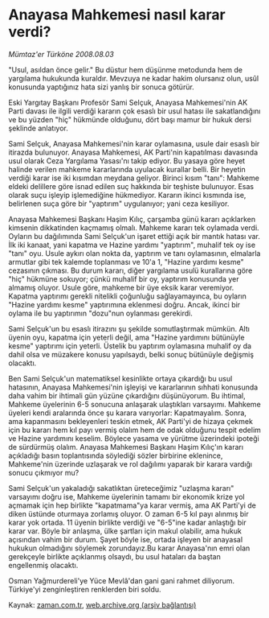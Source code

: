 # Anayasa Mahkemesi nasıl karar verdi?

*Mümtaz'er Türköne 2008.08.03*

<tr><td class="metin" colspan="2" style="padding-top: 20px; padding-left: 5px; ">"Usul, asıldan önce gelir." Bu düstur hem düşünme metodunda hem de yargılama hukukunda kuraldır. Mevzuya ne kadar hakim olursanız olun, usûl konusunda yaptığınız hata sizi yanlış bir sonuca götürür.</td></tr><tr><td class="metin" colspan="2" style="padding-top: 20px; padding-left: 5px; "><p>Eski Yargıtay Başkanı Profesör Sami Selçuk, Anayasa Mahkemesi'nin AK Parti davası ile ilgili verdiği kararın çok esaslı bir usul hatası ile sakatlandığını ve bu yüzden "hiç" hükmünde olduğunu, dört başı mamur bir hukuk dersi şeklinde anlatıyor. 
<p>Sami Selçuk, Anayasa Mahkemesi'nin karar oylamasına, usule dair esaslı bir itirazda bulunuyor. Anayasa Mahkemesi, AK Parti'nin kapatılması davasında usul olarak Ceza Yargılama Yasası'nı takip ediyor. Bu yasaya göre heyet halinde verilen mahkeme kararlarında uyulacak kurallar belli. Bir heyetin verdiği karar ise iki kısımdan meydana geliyor. Birinci kısım "tanı": Mahkeme eldeki delillere göre isnad edilen suç hakkında bir teşhiste bulunuyor. Esas olarak suçu işleyip işlemediğine hükmediyor. Kararın ikinci kısmında ise, belirlenen suça göre bir "yaptırım" uygulanıyor; yani ceza kesiliyor. 
<p>Anayasa Mahkemesi Başkanı Haşim Kılıç, çarşamba günü kararı açıklarken kimsenin dikkatinden kaçmamış olmalı. Mahkeme kararı tek oylamada verdi. Oyların bu dağılımında Sami Selçuk'un işaret ettiği açık bir mantık hatası var. İlk iki kanaat, yani kapatma ve Hazine yardımı "yaptırım", muhalif tek oy ise "tanı" oyu. Usule aykırı olan nokta da, yaptırım ve tanı oylamasının, elmalarla armutlar gibi tek kalemde toplanması ve 10'a 1, "Hazine yardımı kesme" cezasının çıkması. Bu durum kararı, diğer yargılama usulü kurallarına göre "hiç" hükmüne sokuyor; çünkü muhalif bir oy, yaptırım konusunda yer almamış oluyor. Usule göre, mahkeme bir üye eksik karar veremiyor. Kapatma yaptırımı gerekli nitelikli çoğunluğu sağlayamayınca, bu oyların "Hazine yardımı kesme" yaptırımına eklenmesi doğru. Ancak, ikinci bir oylama ile bu yaptırımın "dozu"nun oylanması gerekirdi.
<p>Sami Selçuk'un bu esaslı itirazını şu şekilde somutlaştırmak mümkün. Altı üyenin oyu, kapatma için yeterli değil, ama "Hazine yardımını bütünüyle kesme" yaptırımı için yeterli. Üstelik bu yaptırım oylamasına muhalif oy da dahil olsa ve müzakere konusu yapılsaydı, belki sonuç bütünüyle değişmiş olacaktı. 
<p>Ben Sami Selçuk'un matematiksel kesinlikte ortaya çıkardığı bu usul hatasının, Anayasa Mahkemesi'nin işleyişi ve kararlarının sıhhati konusunda daha vahim bir ihtimali gün yüzüne çıkardığını düşünüyorum. Bu ihtimal, Mahkeme üyelerinin 6-5 sonucuna anlaşarak ulaştıkları varsayımı. Mahkeme üyeleri kendi aralarında önce şu karara varıyorlar: Kapatmayalım. Sonra, ama kapanmasını bekleyenleri teskin etmek, AK Parti'yi de hizaya çekmek için bu kararı hem kıl payı vermiş olalım hem de odak olduğunu tespit edelim ve Hazine yardımını keselim. Böylece yasama ve yürütme üzerindeki ipoteği de sürdürmüş olalım. Anayasa Mahkemesi Başkanı Haşim Kılıç'ın kararı açıkladığı basın toplantısında söylediği sözler birbirine eklenince, Mahkeme'nin üzerinde uzlaşarak ve rol dağılımı yaparak bir karara vardığı sonucu çıkmıyor mu? 
<p>Sami Selçuk'un yakaladığı sakatlıktan üreteceğimiz "uzlaşma kararı" varsayımı doğru ise, Mahkeme üyelerinin tamamı bir ekonomik krize yol açmamak için hep birlikte "kapatmama"ya karar vermiş, ama AK Parti'yi de diken üstünde oturmaya zorlamış oluyor. O zaman 6-5 kıl payı alınmış bir karar yok ortada. 11 üyenin birlikte verdiği ve "6-5"ine kadar anlaştığı bir karar var. Böyle bir anlaşma, ülke şartları için makul olabilir, ama hukuk açısından vahim bir durum. Şayet böyle ise, ortada işleyen bir anayasal hukukun olmadığını söylemek zorundayız.Bu karar Anayasa'nın emri olan gerekçeyle birlikte açıklanmış olsaydı, bu usul hataları da baştan engellenmiş olacaktı.
<p>Osman Yağmurdereli'ye Yüce Mevlâ'dan gani gani rahmet diliyorum. Türkiye'yi zenginleştiren renklerden biri soldu. <br/></p></p></p></p></p></p></p></td></tr>

Kaynak: [zaman.com.tr](http://zaman.com.tr/yazar.do?yazino=721602), [web.archive.org (arşiv bağlantısı)](http://web.archive.org/web/20091223072332/http://www.zaman.com.tr:80/yazar.do?yazino=721602)
